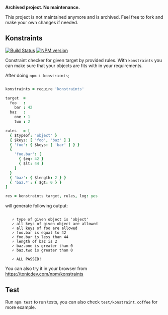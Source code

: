 **Archived project. No maintenance.**

This project is not maintained anymore and is archived. Feel free to fork and make your own changes if needed.

Konstraints 
-----------

[![Build Status](https://travis-ci.org/gokmen/konstraints.svg?branch=master)](https://travis-ci.org/gokmen/konstraints)
[![NPM version](https://img.shields.io/npm/v/konstraints.svg?style=flat-square)](https://www.npmjs.com/package/konstraints)

Constraint checker for given target by provided rules. With `konstraints` you can make sure that your objects are fits with in your requirements.

After doing `npm i konstraints`;

```coffee

konstraints = require 'konstraints'

target  =
  foo   :
    bar : 42
  baz   :
    one : 1
    two : 2

rules   = [
  { $typeof: 'object' }
  { $keys: [ 'foo', 'baz' ] }
  { 'foo': { $keys: [ 'bar' ] } }
  {
    'foo.bar': [
      { $eq: 42 }
      { $lt: 44 }
    ]
  }
  { 'baz': { $length: 2 } }
  { 'baz.*': { $gt: 0 } }
]

res = konstraints target, rules, log: yes

```

will generate following output:

```

   ✓ type of given object is 'object'
   ✓ all keys of given object are allowed
   ✓ all keys of foo are allowed
   ✓ foo.bar is equal to 42
   ✓ foo.bar is less than 44
   ✓ length of baz is 2
   ✓ baz.one is greater than 0
   ✓ baz.two is greater than 0

   ✓ ALL PASSED!

```

You can also try it in your browser from https://tonicdev.com/npm/konstraints

Test
----

Run `npm test` to run tests, you can also check `test/konstraint.coffee` for more example.
